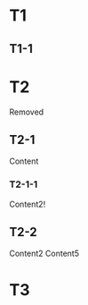 
# T1
## T1-1
<!--
comment1
-->
# T2
Removed
<!--

comment2

-->
## T2-1
Content
### T2-1-1
Content2!
## T2-2
Content2
Content5
<!--comment3-->
# T3
